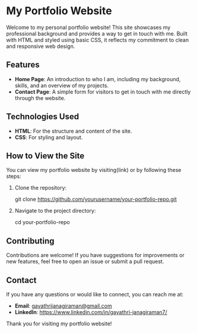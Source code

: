 # My Portfolio Website

Welcome to my personal portfolio website! This site showcases my professional background and provides a way to get in touch with me. Built with HTML and styled using basic CSS, it reflects my commitment to clean and responsive web design.

## Features

- **Home Page**: An introduction to who I am, including my background, skills, and an overview of my projects.
- **Contact Page**: A simple form for visitors to get in touch with me directly through the website.

## Technologies Used

- **HTML**: For the structure and content of the site.
- **CSS**: For styling and layout.

## How to View the Site

You can view my portfolio website by visiting(link) or by following these steps:

1. Clone the repository:
    
    git clone https://github.com/yourusername/your-portfolio-repo.git
    
2. Navigate to the project directory:
    
    cd your-portfolio-repo

## Contributing

Contributions are welcome! If you have suggestions for improvements or new features, feel free to open an issue or submit a pull request.

## Contact

If you have any questions or would like to connect, you can reach me at:
- **Email**: gayathrijanagiraman@gmail.com
- **LinkedIn**: https://www.linkedin.com/in/gayathri-janagiraman7/

Thank you for visiting my portfolio website!



